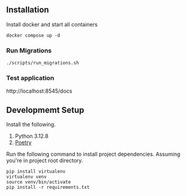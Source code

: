 ## Installation
Install docker and start all containers
```commandline
docker compose up -d
```

### Run Migrations
```commandline
./scripts/run_migrations.sh
```


### Test application
http://localhost:8545/docs


## Developmemt Setup
Install the following.
1. Python 3.12.8
2. [Poetry](https://python-poetry.org/docs/#installation)

Run the following command to install project dependencies. Assuming you're in project root directory.
```commandline
pip install virtualenv
virtualenv venv
source venv/bin/activate
pip install -r requirements.txt
```
